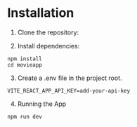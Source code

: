 # Installation

1. Clone the repository:

2. Install dependencies:
```
npm install
cd movieapp
```

3. Create a .env file in the project root.
```
VITE_REACT_APP_API_KEY=add-your-api-key
```

4. Running the App
```
npm run dev
```
